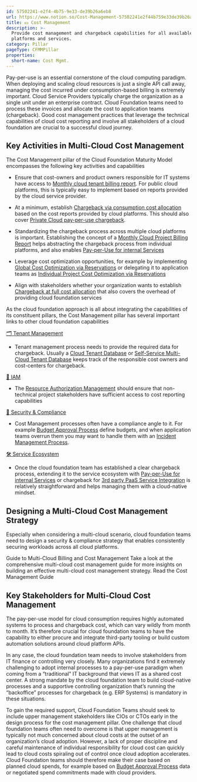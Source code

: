 ```yaml
---
id: 57502241-e2f4-4b75-9e33-de39b26a6eb8
url: https://www.notion.so/Cost-Management-57502241e2f44b759e33de39b26a6eb8
title: 💵 Cost Management
description: >-
  Provide cost management and chargeback capabilities for all available cloud
  platforms and services.
category: Pillar
pageType: CFMMPillar
properties:
  short-name: Cost Mgmt.
---
```


Pay-per-use is an essential cornerstone of the cloud computing paradigm. When deploying and scaling cloud resources is just a single API call away, managing the cost incurred under consumption-based billing is extremely important. Cloud Service Providers typically charge the organization as a single unit under an enterprise contract. Cloud Foundation teams need to process these invoices and allocate the cost to application teams (chargeback). Good cost management practices that leverage the technical capabilities of cloud cost reporting and involve all stakeholders of a cloud foundation are crucial to a successful cloud journey.

## Key Activities in Multi-Cloud Cost Management

The Cost Management pillar of the Cloud Foundation Maturity Model encompasses the following key activities and capabilities

- Ensure that cost-owners and product owners responsible for IT systems have access to [Monthly cloud tenant billing report](./monthly-cloud-tenant-billing-report.md). For public cloud platforms, this is typically easy to implement based on reports provided by the cloud service provider. 

- At a minimum, establish [Chargeback via consumption cost allocation](./chargeback-via-consumption-cost-allocation.md) based on the cost reports provided by cloud platforms. This should also cover [Private Cloud pay-per-use chargeback](./private-cloud-pay-per-use-chargeback.md).

- Standardizing the chargeback process across multiple cloud platforms is important. Establishing the concept of a [Monthly Cloud Project Billing Report](./monthly-cloud-project-billing-report.md) helps abstracting the chargeback process from individual platforms, and also enables [Pay-per-Use for internal Services](./pay-per-use-for-internal-services.md) 

- Leverage cost optimization opportunities, for example by implementing [Global Cost Optimization via Reservations](./global-cost-optimization-via-reservations.md) or delegating it to application teams as [Individual Project Cost Optimization via Reservations](./individual-project-cost-optimization-via-reservations.md)

- Align with stakeholders whether your organization wants to establish [Chargeback at full cost allocation](./chargeback-at-full-cost-allocation.md) that also covers the overhead of providing cloud foundation services

As the cloud foundation approach is all about integrating the capabilities of its constituent pillars, the Cost Management pillar has several important links to other cloud foundation capabilities

[🗂 Tenant Management](../tenant-management/readme.md) 

- Tenant management process needs to provide the required data for chargeback. Usually a [Cloud Tenant Database](../tenant-management/cloud-tenant-database.md) or [Self-Service Multi-Cloud Tenant Database](../tenant-management/self-service-multi-cloud-tenant-database.md)  keeps track of the responsible cost owners and cost-centers for chargeback.

[🔐 IAM](../iam/readme.md) 

- The [Resource Authorization Management](../iam/resource-authorization-management.md) should ensure that non-technical project stakeholders have sufficient access to cost reporting capabilities

[🔖 Security & Compliance](../security-and-compliance/readme.md) 

- Cost Management processes often have a compliance angle to it. For example [Budget Approval Process](./budget-approval-process.md) define budgets, and when application teams overrun them you may want to handle them with an [Incident Management Process](../security-and-compliance/incident-management-process.md).

[🛠 Service Ecosystem](../service-ecosystem/readme.md) 

- Once the cloud foundation team has established a clear chargeback process, extending it to the service ecosystem with [Pay-per-Use for internal Services](./pay-per-use-for-internal-services.md) or chargeback for [3rd party PaaS Service Integration](../service-ecosystem/3rd-party-paas-service-integration.md) is relatively straightforward and helps managing them with a cloud-native mindset.

## Designing a Multi-Cloud Cost Management Strategy

Especially when considering a multi-cloud scenario, cloud foundation teams need to design a security & compliance strategy that enables consistently securing workloads across all cloud platforms. 

<!--notion-markdown-cms:raw-->
<CallToAction>
  <CtaHeader>Guide to Multi-Cloud Billing and Cost Management</CtaHeader>
  <CtaText>Take a look at the comprehensive multi-cloud cost management guide for more insights on building an effective multi-cloud cost management strategy.</CtaText>
  <CtaButton class="btn-primary" url="https://www.meshcloud.io/2020/12/23/the-2021-guide-to-multi-cloud-billing-and-cost-management/">Read the Cost Management Guide</CtaButton>
</CallToAction>

## Key Stakeholders for Multi-Cloud Cost Management

The pay-per-use model for cloud consumption requires highly automated systems to process and chargeback cost, which can vary wildly from month to month. It’s therefore crucial for cloud foundation teams to have the capability to either procure and integrate third-party tooling or build custom automation solutions around cloud platform APIs. 

In any case, the cloud foundation team needs to involve stakeholders from IT finance or controlling very closely. Many organizations find it extremely challenging to adopt internal processes to a pay-per-use paradigm when coming from a “traditional” IT background that views IT as a shared cost center. A strong mandate by the cloud foundation team to build cloud-native processes and a supportive controlling organization that’s running the “backoffice” processes for chargeback (e.g. ERP Systems) is mandatory in these situations.

To gain the required support, Cloud Foundation Teams should seek to include upper management stakeholders like CIOs or CTOs early in the design process for the cost management pillar. One challenge that cloud foundation teams often need to overcome is that upper management is typically not much concerned about cloud costs at the outset of an organization’s cloud adoption. However, a lack of proper discipline and careful maintenance of individual responsibility for cloud cost can quickly lead to cloud costs spiraling out of control once cloud adoption accelerates. Cloud Foundation teams should therefore make their case based on planned cloud spends, for example based on [Budget Approval Process](./budget-approval-process.md) data or negotiated spend commitments made with cloud providers.